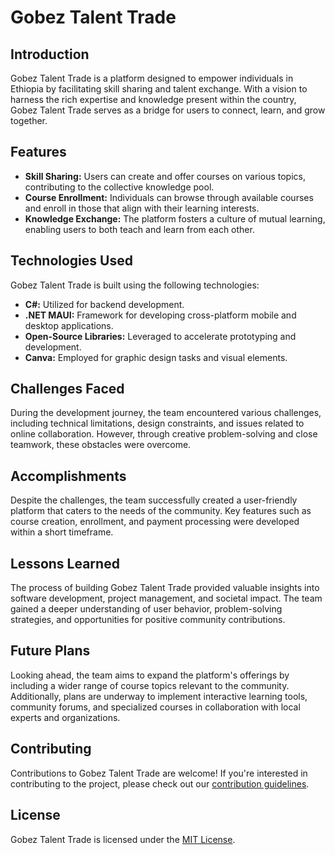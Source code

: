 # Gobez Talent Trade

## Introduction
Gobez Talent Trade is a platform designed to empower individuals in Ethiopia by facilitating skill sharing and talent exchange. With a vision to harness the rich expertise and knowledge present within the country, Gobez Talent Trade serves as a bridge for users to connect, learn, and grow together.

## Features
- **Skill Sharing:** Users can create and offer courses on various topics, contributing to the collective knowledge pool.
- **Course Enrollment:** Individuals can browse through available courses and enroll in those that align with their learning interests.
- **Knowledge Exchange:** The platform fosters a culture of mutual learning, enabling users to both teach and learn from each other.

## Technologies Used
Gobez Talent Trade is built using the following technologies:
- **C#:** Utilized for backend development.
- **.NET MAUI:** Framework for developing cross-platform mobile and desktop applications.
- **Open-Source Libraries:** Leveraged to accelerate prototyping and development.
- **Canva:** Employed for graphic design tasks and visual elements.

## Challenges Faced
During the development journey, the team encountered various challenges, including technical limitations, design constraints, and issues related to online collaboration. However, through creative problem-solving and close teamwork, these obstacles were overcome.

## Accomplishments
Despite the challenges, the team successfully created a user-friendly platform that caters to the needs of the community. Key features such as course creation, enrollment, and payment processing were developed within a short timeframe.

## Lessons Learned
The process of building Gobez Talent Trade provided valuable insights into software development, project management, and societal impact. The team gained a deeper understanding of user behavior, problem-solving strategies, and opportunities for positive community contributions.

## Future Plans
Looking ahead, the team aims to expand the platform's offerings by including a wider range of course topics relevant to the community. Additionally, plans are underway to implement interactive learning tools, community forums, and specialized courses in collaboration with local experts and organizations.

## Contributing
Contributions to Gobez Talent Trade are welcome! If you're interested in contributing to the project, please check out our [contribution guidelines](CONTRIBUTING.md).

## License
Gobez Talent Trade is licensed under the [MIT License](LICENSE).
